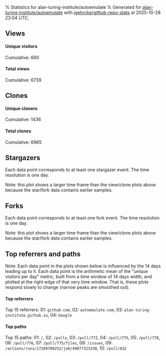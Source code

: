 % Statistics for alan-turing-institute/autoemulate
% Generated for [alan-turing-institute/autoemulate](https://github.com/alan-turing-institute/autoemulate) with [jgehrcke/github-repo-stats](https://github.com/jgehrcke/github-repo-stats) at 2025-10-28 23:04 UTC.


## Views

#### Unique visitors
<div id="chart_views_unique" class="full-width-chart"></div>

Cumulative: 660

#### Total views
<div id="chart_views_total" class="full-width-chart"></div>

Cumulative: 6739

<div class="pagebreak-for-print"> </div>

## Clones

#### Unique cloners
<div id="chart_clones_unique" class="full-width-chart"></div>

Cumulative: 1436

#### Total clones
<div id="chart_clones_total" class="full-width-chart"></div>

Cumulative: 6965



<div class="pagebreak-for-print"> </div>



## Stargazers

Each data point corresponds to at least one stargazer event.
The time resolution is one day.

<div id="chart_stargazers" class="full-width-chart"></div>


Note: this plot shows a larger time frame than the view/clone plots above because the star/fork data contains earlier samples.



## Forks

Each data point corresponds to at least one fork event.
The time resolution is one day.

<div id="chart_forks" class="full-width-chart"></div>


Note: this plot shows a larger time frame than the view/clone plots above because the star/fork data contains earlier samples.



<div class="pagebreak-for-print"> </div>



## Top referrers and paths


Note: Each data point in the plots shown below is influenced by the 14 days
leading up to it. Each data point is the arithmetic mean of the "unique
visitors per day" metric, built from a time window of 14 days width, and
plotted at the right edge of that very time window. That is, these plots
respond slowly to change (narrow peaks are smoothed out).




#### Top referrers


<div id="chart_referrers_top_n_alltime" class="full-width-chart"></div>

Top 15 referrers: 01: `github.com`, 02: `autoemulate.com`, 03: `alan-turing-institute.github.io`, 04: `Google`





#### Top paths


<div id="chart_paths_top_n_alltime" class="full-width-chart"></div>

Top 15 paths: 01: `/`, 02: `/pulls`, 03: `/pull/772`, 04: `/pull/775`, 05: `/pull/778`, 06: `/pull/776`, 07: `/pull/775/files`, 08: `/issues`, 09: `/actions/runs/17269709252/job/49077323330`, 10: `/pull/632`


<script type="text/javascript">
    vegaEmbed('#chart_views_unique', {"$schema": "https://vega.github.io/schema/vega-lite/v4.17.0.json", "config": {"arc": {"fill": "#1b1e23"}, "area": {"fill": "#1b1e23"}, "axisBottom": {"domainColor": "#a9b4c4", "gridColor": "#a9b4c4", "labelColor": "#1b1e23", "labelFont": "relative-mono-11-pitch-pro, Menlo, monospace", "tickColor": "#a9b4c4", "titleColor": "#1b1e23", "titleFont": "relative-mono-11-pitch-pro, Menlo, monospace"}, "axisLeft": {"domainColor": "#a9b4c4", "gridColor": "#a9b4c4", "labelColor": "#1b1e23", "labelFont": "relative-mono-11-pitch-pro, Menlo, monospace", "tickColor": "#a9b4c4", "titleColor": "#1b1e23", "titleFont": "relative-mono-11-pitch-pro, Menlo, monospace"}, "axisX": {"grid": false}, "axisY": {"grid": false, "labelBound": true}, "background": "#FFFFFF", "group": {"fill": "#FFFFFF"}, "header": {"fontWeight": 400, "labelFont": "relative-mono-11-pitch-pro, Menlo, monospace", "titleFont": "relative-mono-11-pitch-pro, Menlo, monospace"}, "legend": {"labelFont": "relative-mono-11-pitch-pro, Menlo, monospace", "symbolSize": 200, "symbolType": "circle", "titleFont": "relative-mono-11-pitch-pro, Menlo, monospace"}, "line": {"color": "#1b1e23", "stroke": "#1b1e23"}, "path": {"stroke": "#1b1e23"}, "point": {"color": "#1b1e23", "cursor": "pointer", "filled": true, "size": 20}, "range": {"category": ["#85a2f7", "#ea9755", "#7eb36a", "#f07071", "#bc85d9", "#e587b6", "#a9b4c4", "#d4c05e", "#64b9c4"]}, "style": {"bar": {"fill": "#1b1e23"}, "text": {"font": "relative-mono-11-pitch-pro, Menlo, monospace", "fontWeight": 400}}, "symbol": {"shape": "circle"}, "title": {"anchor": "start", "font": "relative-mono-11-pitch-pro, Menlo, monospace", "fontWeight": 400}, "trail": {"color": "#1b1e23", "stroke": "#1b1e23"}, "view": {"stroke": null}}, "data": {"name": "data-200a16d96e1a88b78ab361fefdffe0b8"}, "datasets": {"data-200a16d96e1a88b78ab361fefdffe0b8": [{"time": "2025-08-22T00:00:00+00:00", "views_total": 142, "views_unique": 10}, {"time": "2025-08-23T00:00:00+00:00", "views_total": 1, "views_unique": 1}, {"time": "2025-08-24T00:00:00+00:00", "views_total": 2, "views_unique": 2}, {"time": "2025-08-25T00:00:00+00:00", "views_total": 11, "views_unique": 5}, {"time": "2025-08-26T00:00:00+00:00", "views_total": 279, "views_unique": 15}, {"time": "2025-08-27T00:00:00+00:00", "views_total": 202, "views_unique": 10}, {"time": "2025-08-28T00:00:00+00:00", "views_total": 373, "views_unique": 14}, {"time": "2025-08-29T00:00:00+00:00", "views_total": 295, "views_unique": 10}, {"time": "2025-08-30T00:00:00+00:00", "views_total": 9, "views_unique": 4}, {"time": "2025-08-31T00:00:00+00:00", "views_total": 2, "views_unique": 2}, {"time": "2025-09-01T00:00:00+00:00", "views_total": 187, "views_unique": 11}, {"time": "2025-09-02T00:00:00+00:00", "views_total": 173, "views_unique": 8}, {"time": "2025-09-03T00:00:00+00:00", "views_total": 224, "views_unique": 19}, {"time": "2025-09-04T00:00:00+00:00", "views_total": 431, "views_unique": 20}, {"time": "2025-09-05T00:00:00+00:00", "views_total": 408, "views_unique": 20}, {"time": "2025-09-06T00:00:00+00:00", "views_total": 10, "views_unique": 2}, {"time": "2025-09-07T00:00:00+00:00", "views_total": 1, "views_unique": 1}, {"time": "2025-09-08T00:00:00+00:00", "views_total": 117, "views_unique": 13}, {"time": "2025-09-09T00:00:00+00:00", "views_total": 80, "views_unique": 17}, {"time": "2025-09-10T00:00:00+00:00", "views_total": 67, "views_unique": 12}, {"time": "2025-09-11T00:00:00+00:00", "views_total": 164, "views_unique": 14}, {"time": "2025-09-12T00:00:00+00:00", "views_total": 98, "views_unique": 9}, {"time": "2025-09-13T00:00:00+00:00", "views_total": 13, "views_unique": 7}, {"time": "2025-09-14T00:00:00+00:00", "views_total": 80, "views_unique": 8}, {"time": "2025-09-15T00:00:00+00:00", "views_total": 105, "views_unique": 14}, {"time": "2025-09-16T00:00:00+00:00", "views_total": 94, "views_unique": 14}, {"time": "2025-09-17T00:00:00+00:00", "views_total": 97, "views_unique": 11}, {"time": "2025-09-18T00:00:00+00:00", "views_total": 170, "views_unique": 12}, {"time": "2025-09-19T00:00:00+00:00", "views_total": 155, "views_unique": 11}, {"time": "2025-09-20T00:00:00+00:00", "views_total": 7, "views_unique": 7}, {"time": "2025-09-21T00:00:00+00:00", "views_total": 7, "views_unique": 5}, {"time": "2025-09-22T00:00:00+00:00", "views_total": 150, "views_unique": 13}, {"time": "2025-09-23T00:00:00+00:00", "views_total": 154, "views_unique": 6}, {"time": "2025-09-24T00:00:00+00:00", "views_total": 128, "views_unique": 8}, {"time": "2025-09-25T00:00:00+00:00", "views_total": 203, "views_unique": 20}, {"time": "2025-09-26T00:00:00+00:00", "views_total": 37, "views_unique": 9}, {"time": "2025-09-27T00:00:00+00:00", "views_total": 4, "views_unique": 3}, {"time": "2025-09-28T00:00:00+00:00", "views_total": 10, "views_unique": 5}, {"time": "2025-09-29T00:00:00+00:00", "views_total": 61, "views_unique": 6}, {"time": "2025-09-30T00:00:00+00:00", "views_total": 131, "views_unique": 11}, {"time": "2025-10-01T00:00:00+00:00", "views_total": 142, "views_unique": 9}, {"time": "2025-10-02T00:00:00+00:00", "views_total": 122, "views_unique": 17}, {"time": "2025-10-03T00:00:00+00:00", "views_total": 90, "views_unique": 12}, {"time": "2025-10-04T00:00:00+00:00", "views_total": 10, "views_unique": 5}, {"time": "2025-10-05T00:00:00+00:00", "views_total": 8, "views_unique": 4}, {"time": "2025-10-06T00:00:00+00:00", "views_total": 79, "views_unique": 14}, {"time": "2025-10-07T00:00:00+00:00", "views_total": 43, "views_unique": 10}, {"time": "2025-10-08T00:00:00+00:00", "views_total": 74, "views_unique": 10}, {"time": "2025-10-09T00:00:00+00:00", "views_total": 223, "views_unique": 15}, {"time": "2025-10-10T00:00:00+00:00", "views_total": 61, "views_unique": 9}, {"time": "2025-10-11T00:00:00+00:00", "views_total": 3, "views_unique": 3}, {"time": "2025-10-12T00:00:00+00:00", "views_total": 3, "views_unique": 3}, {"time": "2025-10-13T00:00:00+00:00", "views_total": 51, "views_unique": 12}, {"time": "2025-10-14T00:00:00+00:00", "views_total": 206, "views_unique": 23}, {"time": "2025-10-15T00:00:00+00:00", "views_total": 89, "views_unique": 11}, {"time": "2025-10-16T00:00:00+00:00", "views_total": 163, "views_unique": 12}, {"time": "2025-10-17T00:00:00+00:00", "views_total": 129, "views_unique": 12}, {"time": "2025-10-18T00:00:00+00:00", "views_total": 9, "views_unique": 3}, {"time": "2025-10-19T00:00:00+00:00", "views_total": 1, "views_unique": 1}, {"time": "2025-10-20T00:00:00+00:00", "views_total": 51, "views_unique": 9}, {"time": "2025-10-21T00:00:00+00:00", "views_total": 65, "views_unique": 15}, {"time": "2025-10-22T00:00:00+00:00", "views_total": 37, "views_unique": 16}, {"time": "2025-10-23T00:00:00+00:00", "views_total": 53, "views_unique": 7}, {"time": "2025-10-24T00:00:00+00:00", "views_total": 50, "views_unique": 11}, {"time": "2025-10-25T00:00:00+00:00", "views_total": 9, "views_unique": 7}, {"time": "2025-10-26T00:00:00+00:00", "views_total": 13, "views_unique": 3}, {"time": "2025-10-27T00:00:00+00:00", "views_total": 40, "views_unique": 8}, {"time": "2025-10-28T00:00:00+00:00", "views_total": 33, "views_unique": 10}]}, "encoding": {"tooltip": [{"field": "views_unique", "format": ".1f", "title": "views (u)", "type": "quantitative"}, {"field": "time", "format": "%B %e, %Y", "title": "date", "type": "temporal"}], "x": {"axis": {"labelAngle": 25}, "field": "time", "scale": {"domain": ["2025-08-22", "2025-10-28"]}, "timeUnit": "yearmonthdate", "title": "date", "type": "temporal"}, "y": {"axis": {}, "field": "views_unique", "scale": {"domain": [0, 25.3], "type": "linear", "zero": true}, "title": "unique views per day", "type": "quantitative"}}, "height": 200, "mark": {"point": true, "type": "line"}, "padding": 10, "width": "container"}, {"actions": false, "renderer": "svg"}).catch(console.error);
vegaEmbed('#chart_views_total', {"$schema": "https://vega.github.io/schema/vega-lite/v4.17.0.json", "config": {"arc": {"fill": "#1b1e23"}, "area": {"fill": "#1b1e23"}, "axisBottom": {"domainColor": "#a9b4c4", "gridColor": "#a9b4c4", "labelColor": "#1b1e23", "labelFont": "relative-mono-11-pitch-pro, Menlo, monospace", "tickColor": "#a9b4c4", "titleColor": "#1b1e23", "titleFont": "relative-mono-11-pitch-pro, Menlo, monospace"}, "axisLeft": {"domainColor": "#a9b4c4", "gridColor": "#a9b4c4", "labelColor": "#1b1e23", "labelFont": "relative-mono-11-pitch-pro, Menlo, monospace", "tickColor": "#a9b4c4", "titleColor": "#1b1e23", "titleFont": "relative-mono-11-pitch-pro, Menlo, monospace"}, "axisX": {"grid": false}, "axisY": {"grid": false, "labelBound": true}, "background": "#FFFFFF", "group": {"fill": "#FFFFFF"}, "header": {"fontWeight": 400, "labelFont": "relative-mono-11-pitch-pro, Menlo, monospace", "titleFont": "relative-mono-11-pitch-pro, Menlo, monospace"}, "legend": {"labelFont": "relative-mono-11-pitch-pro, Menlo, monospace", "symbolSize": 200, "symbolType": "circle", "titleFont": "relative-mono-11-pitch-pro, Menlo, monospace"}, "line": {"color": "#1b1e23", "stroke": "#1b1e23"}, "path": {"stroke": "#1b1e23"}, "point": {"color": "#1b1e23", "cursor": "pointer", "filled": true, "size": 20}, "range": {"category": ["#85a2f7", "#ea9755", "#7eb36a", "#f07071", "#bc85d9", "#e587b6", "#a9b4c4", "#d4c05e", "#64b9c4"]}, "style": {"bar": {"fill": "#1b1e23"}, "text": {"font": "relative-mono-11-pitch-pro, Menlo, monospace", "fontWeight": 400}}, "symbol": {"shape": "circle"}, "title": {"anchor": "start", "font": "relative-mono-11-pitch-pro, Menlo, monospace", "fontWeight": 400}, "trail": {"color": "#1b1e23", "stroke": "#1b1e23"}, "view": {"stroke": null}}, "data": {"name": "data-200a16d96e1a88b78ab361fefdffe0b8"}, "datasets": {"data-200a16d96e1a88b78ab361fefdffe0b8": [{"time": "2025-08-22T00:00:00+00:00", "views_total": 142, "views_unique": 10}, {"time": "2025-08-23T00:00:00+00:00", "views_total": 1, "views_unique": 1}, {"time": "2025-08-24T00:00:00+00:00", "views_total": 2, "views_unique": 2}, {"time": "2025-08-25T00:00:00+00:00", "views_total": 11, "views_unique": 5}, {"time": "2025-08-26T00:00:00+00:00", "views_total": 279, "views_unique": 15}, {"time": "2025-08-27T00:00:00+00:00", "views_total": 202, "views_unique": 10}, {"time": "2025-08-28T00:00:00+00:00", "views_total": 373, "views_unique": 14}, {"time": "2025-08-29T00:00:00+00:00", "views_total": 295, "views_unique": 10}, {"time": "2025-08-30T00:00:00+00:00", "views_total": 9, "views_unique": 4}, {"time": "2025-08-31T00:00:00+00:00", "views_total": 2, "views_unique": 2}, {"time": "2025-09-01T00:00:00+00:00", "views_total": 187, "views_unique": 11}, {"time": "2025-09-02T00:00:00+00:00", "views_total": 173, "views_unique": 8}, {"time": "2025-09-03T00:00:00+00:00", "views_total": 224, "views_unique": 19}, {"time": "2025-09-04T00:00:00+00:00", "views_total": 431, "views_unique": 20}, {"time": "2025-09-05T00:00:00+00:00", "views_total": 408, "views_unique": 20}, {"time": "2025-09-06T00:00:00+00:00", "views_total": 10, "views_unique": 2}, {"time": "2025-09-07T00:00:00+00:00", "views_total": 1, "views_unique": 1}, {"time": "2025-09-08T00:00:00+00:00", "views_total": 117, "views_unique": 13}, {"time": "2025-09-09T00:00:00+00:00", "views_total": 80, "views_unique": 17}, {"time": "2025-09-10T00:00:00+00:00", "views_total": 67, "views_unique": 12}, {"time": "2025-09-11T00:00:00+00:00", "views_total": 164, "views_unique": 14}, {"time": "2025-09-12T00:00:00+00:00", "views_total": 98, "views_unique": 9}, {"time": "2025-09-13T00:00:00+00:00", "views_total": 13, "views_unique": 7}, {"time": "2025-09-14T00:00:00+00:00", "views_total": 80, "views_unique": 8}, {"time": "2025-09-15T00:00:00+00:00", "views_total": 105, "views_unique": 14}, {"time": "2025-09-16T00:00:00+00:00", "views_total": 94, "views_unique": 14}, {"time": "2025-09-17T00:00:00+00:00", "views_total": 97, "views_unique": 11}, {"time": "2025-09-18T00:00:00+00:00", "views_total": 170, "views_unique": 12}, {"time": "2025-09-19T00:00:00+00:00", "views_total": 155, "views_unique": 11}, {"time": "2025-09-20T00:00:00+00:00", "views_total": 7, "views_unique": 7}, {"time": "2025-09-21T00:00:00+00:00", "views_total": 7, "views_unique": 5}, {"time": "2025-09-22T00:00:00+00:00", "views_total": 150, "views_unique": 13}, {"time": "2025-09-23T00:00:00+00:00", "views_total": 154, "views_unique": 6}, {"time": "2025-09-24T00:00:00+00:00", "views_total": 128, "views_unique": 8}, {"time": "2025-09-25T00:00:00+00:00", "views_total": 203, "views_unique": 20}, {"time": "2025-09-26T00:00:00+00:00", "views_total": 37, "views_unique": 9}, {"time": "2025-09-27T00:00:00+00:00", "views_total": 4, "views_unique": 3}, {"time": "2025-09-28T00:00:00+00:00", "views_total": 10, "views_unique": 5}, {"time": "2025-09-29T00:00:00+00:00", "views_total": 61, "views_unique": 6}, {"time": "2025-09-30T00:00:00+00:00", "views_total": 131, "views_unique": 11}, {"time": "2025-10-01T00:00:00+00:00", "views_total": 142, "views_unique": 9}, {"time": "2025-10-02T00:00:00+00:00", "views_total": 122, "views_unique": 17}, {"time": "2025-10-03T00:00:00+00:00", "views_total": 90, "views_unique": 12}, {"time": "2025-10-04T00:00:00+00:00", "views_total": 10, "views_unique": 5}, {"time": "2025-10-05T00:00:00+00:00", "views_total": 8, "views_unique": 4}, {"time": "2025-10-06T00:00:00+00:00", "views_total": 79, "views_unique": 14}, {"time": "2025-10-07T00:00:00+00:00", "views_total": 43, "views_unique": 10}, {"time": "2025-10-08T00:00:00+00:00", "views_total": 74, "views_unique": 10}, {"time": "2025-10-09T00:00:00+00:00", "views_total": 223, "views_unique": 15}, {"time": "2025-10-10T00:00:00+00:00", "views_total": 61, "views_unique": 9}, {"time": "2025-10-11T00:00:00+00:00", "views_total": 3, "views_unique": 3}, {"time": "2025-10-12T00:00:00+00:00", "views_total": 3, "views_unique": 3}, {"time": "2025-10-13T00:00:00+00:00", "views_total": 51, "views_unique": 12}, {"time": "2025-10-14T00:00:00+00:00", "views_total": 206, "views_unique": 23}, {"time": "2025-10-15T00:00:00+00:00", "views_total": 89, "views_unique": 11}, {"time": "2025-10-16T00:00:00+00:00", "views_total": 163, "views_unique": 12}, {"time": "2025-10-17T00:00:00+00:00", "views_total": 129, "views_unique": 12}, {"time": "2025-10-18T00:00:00+00:00", "views_total": 9, "views_unique": 3}, {"time": "2025-10-19T00:00:00+00:00", "views_total": 1, "views_unique": 1}, {"time": "2025-10-20T00:00:00+00:00", "views_total": 51, "views_unique": 9}, {"time": "2025-10-21T00:00:00+00:00", "views_total": 65, "views_unique": 15}, {"time": "2025-10-22T00:00:00+00:00", "views_total": 37, "views_unique": 16}, {"time": "2025-10-23T00:00:00+00:00", "views_total": 53, "views_unique": 7}, {"time": "2025-10-24T00:00:00+00:00", "views_total": 50, "views_unique": 11}, {"time": "2025-10-25T00:00:00+00:00", "views_total": 9, "views_unique": 7}, {"time": "2025-10-26T00:00:00+00:00", "views_total": 13, "views_unique": 3}, {"time": "2025-10-27T00:00:00+00:00", "views_total": 40, "views_unique": 8}, {"time": "2025-10-28T00:00:00+00:00", "views_total": 33, "views_unique": 10}]}, "encoding": {"tooltip": [{"field": "views_total", "format": ".1f", "title": "views (t)", "type": "quantitative"}, {"field": "time", "format": "%B %e, %Y", "title": "date", "type": "temporal"}], "x": {"axis": {"labelAngle": 25}, "field": "time", "scale": {"domain": ["2025-08-22", "2025-10-28"]}, "timeUnit": "yearmonthdate", "title": "date", "type": "temporal"}, "y": {"axis": {"values": [1, 10, 50, 100, 500, 1000, 5000, 10000]}, "field": "views_total", "scale": {"domain": [0, 474.1], "type": "symlog", "zero": true}, "title": "total views per day", "type": "quantitative"}}, "height": 200, "mark": {"point": true, "type": "line"}, "padding": 10, "width": "container"}, {"actions": false, "renderer": "svg"}).catch(console.error);
vegaEmbed('#chart_clones_unique', {"$schema": "https://vega.github.io/schema/vega-lite/v4.17.0.json", "config": {"arc": {"fill": "#1b1e23"}, "area": {"fill": "#1b1e23"}, "axisBottom": {"domainColor": "#a9b4c4", "gridColor": "#a9b4c4", "labelColor": "#1b1e23", "labelFont": "relative-mono-11-pitch-pro, Menlo, monospace", "tickColor": "#a9b4c4", "titleColor": "#1b1e23", "titleFont": "relative-mono-11-pitch-pro, Menlo, monospace"}, "axisLeft": {"domainColor": "#a9b4c4", "gridColor": "#a9b4c4", "labelColor": "#1b1e23", "labelFont": "relative-mono-11-pitch-pro, Menlo, monospace", "tickColor": "#a9b4c4", "titleColor": "#1b1e23", "titleFont": "relative-mono-11-pitch-pro, Menlo, monospace"}, "axisX": {"grid": false}, "axisY": {"grid": false, "labelBound": true}, "background": "#FFFFFF", "group": {"fill": "#FFFFFF"}, "header": {"fontWeight": 400, "labelFont": "relative-mono-11-pitch-pro, Menlo, monospace", "titleFont": "relative-mono-11-pitch-pro, Menlo, monospace"}, "legend": {"labelFont": "relative-mono-11-pitch-pro, Menlo, monospace", "symbolSize": 200, "symbolType": "circle", "titleFont": "relative-mono-11-pitch-pro, Menlo, monospace"}, "line": {"color": "#1b1e23", "stroke": "#1b1e23"}, "path": {"stroke": "#1b1e23"}, "point": {"color": "#1b1e23", "cursor": "pointer", "filled": true, "size": 20}, "range": {"category": ["#85a2f7", "#ea9755", "#7eb36a", "#f07071", "#bc85d9", "#e587b6", "#a9b4c4", "#d4c05e", "#64b9c4"]}, "style": {"bar": {"fill": "#1b1e23"}, "text": {"font": "relative-mono-11-pitch-pro, Menlo, monospace", "fontWeight": 400}}, "symbol": {"shape": "circle"}, "title": {"anchor": "start", "font": "relative-mono-11-pitch-pro, Menlo, monospace", "fontWeight": 400}, "trail": {"color": "#1b1e23", "stroke": "#1b1e23"}, "view": {"stroke": null}}, "data": {"name": "data-88608cd8654bddac3e6eeb418b47a5db"}, "datasets": {"data-88608cd8654bddac3e6eeb418b47a5db": [{"clones_total": 209, "clones_unique": 27, "time": "2025-08-22T00:00:00+00:00"}, {"clones_total": 7, "clones_unique": 2, "time": "2025-08-23T00:00:00+00:00"}, {"clones_total": 2, "clones_unique": 2, "time": "2025-08-24T00:00:00+00:00"}, {"clones_total": 46, "clones_unique": 10, "time": "2025-08-25T00:00:00+00:00"}, {"clones_total": 173, "clones_unique": 34, "time": "2025-08-26T00:00:00+00:00"}, {"clones_total": 104, "clones_unique": 29, "time": "2025-08-27T00:00:00+00:00"}, {"clones_total": 271, "clones_unique": 32, "time": "2025-08-28T00:00:00+00:00"}, {"clones_total": 264, "clones_unique": 35, "time": "2025-08-29T00:00:00+00:00"}, {"clones_total": 6, "clones_unique": 3, "time": "2025-08-30T00:00:00+00:00"}, {"clones_total": 13, "clones_unique": 11, "time": "2025-08-31T00:00:00+00:00"}, {"clones_total": 122, "clones_unique": 11, "time": "2025-09-01T00:00:00+00:00"}, {"clones_total": 284, "clones_unique": 9, "time": "2025-09-02T00:00:00+00:00"}, {"clones_total": 352, "clones_unique": 17, "time": "2025-09-03T00:00:00+00:00"}, {"clones_total": 396, "clones_unique": 19, "time": "2025-09-04T00:00:00+00:00"}, {"clones_total": 212, "clones_unique": 15, "time": "2025-09-05T00:00:00+00:00"}, {"clones_total": 11, "clones_unique": 6, "time": "2025-09-06T00:00:00+00:00"}, {"clones_total": 6, "clones_unique": 6, "time": "2025-09-07T00:00:00+00:00"}, {"clones_total": 50, "clones_unique": 5, "time": "2025-09-08T00:00:00+00:00"}, {"clones_total": 246, "clones_unique": 14, "time": "2025-09-09T00:00:00+00:00"}, {"clones_total": 122, "clones_unique": 22, "time": "2025-09-10T00:00:00+00:00"}, {"clones_total": 105, "clones_unique": 13, "time": "2025-09-11T00:00:00+00:00"}, {"clones_total": 65, "clones_unique": 13, "time": "2025-09-12T00:00:00+00:00"}, {"clones_total": 16, "clones_unique": 13, "time": "2025-09-13T00:00:00+00:00"}, {"clones_total": 5, "clones_unique": 4, "time": "2025-09-14T00:00:00+00:00"}, {"clones_total": 265, "clones_unique": 11, "time": "2025-09-15T00:00:00+00:00"}, {"clones_total": 143, "clones_unique": 44, "time": "2025-09-16T00:00:00+00:00"}, {"clones_total": 58, "clones_unique": 19, "time": "2025-09-17T00:00:00+00:00"}, {"clones_total": 165, "clones_unique": 34, "time": "2025-09-18T00:00:00+00:00"}, {"clones_total": 90, "clones_unique": 27, "time": "2025-09-19T00:00:00+00:00"}, {"clones_total": 63, "clones_unique": 21, "time": "2025-09-20T00:00:00+00:00"}, {"clones_total": 24, "clones_unique": 21, "time": "2025-09-21T00:00:00+00:00"}, {"clones_total": 107, "clones_unique": 23, "time": "2025-09-22T00:00:00+00:00"}, {"clones_total": 197, "clones_unique": 32, "time": "2025-09-23T00:00:00+00:00"}, {"clones_total": 231, "clones_unique": 38, "time": "2025-09-24T00:00:00+00:00"}, {"clones_total": 159, "clones_unique": 26, "time": "2025-09-25T00:00:00+00:00"}, {"clones_total": 55, "clones_unique": 26, "time": "2025-09-26T00:00:00+00:00"}, {"clones_total": 43, "clones_unique": 35, "time": "2025-09-27T00:00:00+00:00"}, {"clones_total": 30, "clones_unique": 23, "time": "2025-09-28T00:00:00+00:00"}, {"clones_total": 63, "clones_unique": 41, "time": "2025-09-29T00:00:00+00:00"}, {"clones_total": 99, "clones_unique": 26, "time": "2025-09-30T00:00:00+00:00"}, {"clones_total": 172, "clones_unique": 22, "time": "2025-10-01T00:00:00+00:00"}, {"clones_total": 110, "clones_unique": 17, "time": "2025-10-02T00:00:00+00:00"}, {"clones_total": 120, "clones_unique": 23, "time": "2025-10-03T00:00:00+00:00"}, {"clones_total": 23, "clones_unique": 18, "time": "2025-10-04T00:00:00+00:00"}, {"clones_total": 35, "clones_unique": 27, "time": "2025-10-05T00:00:00+00:00"}, {"clones_total": 92, "clones_unique": 19, "time": "2025-10-06T00:00:00+00:00"}, {"clones_total": 124, "clones_unique": 38, "time": "2025-10-07T00:00:00+00:00"}, {"clones_total": 88, "clones_unique": 28, "time": "2025-10-08T00:00:00+00:00"}, {"clones_total": 106, "clones_unique": 36, "time": "2025-10-09T00:00:00+00:00"}, {"clones_total": 22, "clones_unique": 20, "time": "2025-10-10T00:00:00+00:00"}, {"clones_total": 24, "clones_unique": 20, "time": "2025-10-11T00:00:00+00:00"}, {"clones_total": 16, "clones_unique": 12, "time": "2025-10-12T00:00:00+00:00"}, {"clones_total": 20, "clones_unique": 13, "time": "2025-10-13T00:00:00+00:00"}, {"clones_total": 97, "clones_unique": 22, "time": "2025-10-14T00:00:00+00:00"}, {"clones_total": 159, "clones_unique": 30, "time": "2025-10-15T00:00:00+00:00"}, {"clones_total": 132, "clones_unique": 25, "time": "2025-10-16T00:00:00+00:00"}, {"clones_total": 141, "clones_unique": 21, "time": "2025-10-17T00:00:00+00:00"}, {"clones_total": 63, "clones_unique": 23, "time": "2025-10-18T00:00:00+00:00"}, {"clones_total": 56, "clones_unique": 37, "time": "2025-10-19T00:00:00+00:00"}, {"clones_total": 85, "clones_unique": 19, "time": "2025-10-20T00:00:00+00:00"}, {"clones_total": 48, "clones_unique": 22, "time": "2025-10-21T00:00:00+00:00"}, {"clones_total": 61, "clones_unique": 31, "time": "2025-10-22T00:00:00+00:00"}, {"clones_total": 106, "clones_unique": 22, "time": "2025-10-23T00:00:00+00:00"}, {"clones_total": 34, "clones_unique": 19, "time": "2025-10-24T00:00:00+00:00"}, {"clones_total": 41, "clones_unique": 20, "time": "2025-10-25T00:00:00+00:00"}, {"clones_total": 42, "clones_unique": 15, "time": "2025-10-26T00:00:00+00:00"}, {"clones_total": 35, "clones_unique": 29, "time": "2025-10-27T00:00:00+00:00"}, {"clones_total": 34, "clones_unique": 9, "time": "2025-10-28T00:00:00+00:00"}]}, "encoding": {"tooltip": [{"field": "clones_unique", "format": ".1f", "title": "clones (u)", "type": "quantitative"}, {"field": "time", "format": "%B %e, %Y", "title": "date", "type": "temporal"}], "x": {"axis": {"labelAngle": 25}, "field": "time", "scale": {"domain": ["2025-08-22", "2025-10-28"]}, "timeUnit": "yearmonthdate", "title": "date", "type": "temporal"}, "y": {"axis": {}, "field": "clones_unique", "scale": {"domain": [0, 48.400000000000006], "type": "linear", "zero": true}, "title": "unique clones per day", "type": "quantitative"}}, "height": 200, "mark": {"point": true, "type": "line"}, "padding": 10, "width": "container"}, {"actions": false, "renderer": "svg"}).catch(console.error);
vegaEmbed('#chart_clones_total', {"$schema": "https://vega.github.io/schema/vega-lite/v4.17.0.json", "config": {"arc": {"fill": "#1b1e23"}, "area": {"fill": "#1b1e23"}, "axisBottom": {"domainColor": "#a9b4c4", "gridColor": "#a9b4c4", "labelColor": "#1b1e23", "labelFont": "relative-mono-11-pitch-pro, Menlo, monospace", "tickColor": "#a9b4c4", "titleColor": "#1b1e23", "titleFont": "relative-mono-11-pitch-pro, Menlo, monospace"}, "axisLeft": {"domainColor": "#a9b4c4", "gridColor": "#a9b4c4", "labelColor": "#1b1e23", "labelFont": "relative-mono-11-pitch-pro, Menlo, monospace", "tickColor": "#a9b4c4", "titleColor": "#1b1e23", "titleFont": "relative-mono-11-pitch-pro, Menlo, monospace"}, "axisX": {"grid": false}, "axisY": {"grid": false, "labelBound": true}, "background": "#FFFFFF", "group": {"fill": "#FFFFFF"}, "header": {"fontWeight": 400, "labelFont": "relative-mono-11-pitch-pro, Menlo, monospace", "titleFont": "relative-mono-11-pitch-pro, Menlo, monospace"}, "legend": {"labelFont": "relative-mono-11-pitch-pro, Menlo, monospace", "symbolSize": 200, "symbolType": "circle", "titleFont": "relative-mono-11-pitch-pro, Menlo, monospace"}, "line": {"color": "#1b1e23", "stroke": "#1b1e23"}, "path": {"stroke": "#1b1e23"}, "point": {"color": "#1b1e23", "cursor": "pointer", "filled": true, "size": 20}, "range": {"category": ["#85a2f7", "#ea9755", "#7eb36a", "#f07071", "#bc85d9", "#e587b6", "#a9b4c4", "#d4c05e", "#64b9c4"]}, "style": {"bar": {"fill": "#1b1e23"}, "text": {"font": "relative-mono-11-pitch-pro, Menlo, monospace", "fontWeight": 400}}, "symbol": {"shape": "circle"}, "title": {"anchor": "start", "font": "relative-mono-11-pitch-pro, Menlo, monospace", "fontWeight": 400}, "trail": {"color": "#1b1e23", "stroke": "#1b1e23"}, "view": {"stroke": null}}, "data": {"name": "data-88608cd8654bddac3e6eeb418b47a5db"}, "datasets": {"data-88608cd8654bddac3e6eeb418b47a5db": [{"clones_total": 209, "clones_unique": 27, "time": "2025-08-22T00:00:00+00:00"}, {"clones_total": 7, "clones_unique": 2, "time": "2025-08-23T00:00:00+00:00"}, {"clones_total": 2, "clones_unique": 2, "time": "2025-08-24T00:00:00+00:00"}, {"clones_total": 46, "clones_unique": 10, "time": "2025-08-25T00:00:00+00:00"}, {"clones_total": 173, "clones_unique": 34, "time": "2025-08-26T00:00:00+00:00"}, {"clones_total": 104, "clones_unique": 29, "time": "2025-08-27T00:00:00+00:00"}, {"clones_total": 271, "clones_unique": 32, "time": "2025-08-28T00:00:00+00:00"}, {"clones_total": 264, "clones_unique": 35, "time": "2025-08-29T00:00:00+00:00"}, {"clones_total": 6, "clones_unique": 3, "time": "2025-08-30T00:00:00+00:00"}, {"clones_total": 13, "clones_unique": 11, "time": "2025-08-31T00:00:00+00:00"}, {"clones_total": 122, "clones_unique": 11, "time": "2025-09-01T00:00:00+00:00"}, {"clones_total": 284, "clones_unique": 9, "time": "2025-09-02T00:00:00+00:00"}, {"clones_total": 352, "clones_unique": 17, "time": "2025-09-03T00:00:00+00:00"}, {"clones_total": 396, "clones_unique": 19, "time": "2025-09-04T00:00:00+00:00"}, {"clones_total": 212, "clones_unique": 15, "time": "2025-09-05T00:00:00+00:00"}, {"clones_total": 11, "clones_unique": 6, "time": "2025-09-06T00:00:00+00:00"}, {"clones_total": 6, "clones_unique": 6, "time": "2025-09-07T00:00:00+00:00"}, {"clones_total": 50, "clones_unique": 5, "time": "2025-09-08T00:00:00+00:00"}, {"clones_total": 246, "clones_unique": 14, "time": "2025-09-09T00:00:00+00:00"}, {"clones_total": 122, "clones_unique": 22, "time": "2025-09-10T00:00:00+00:00"}, {"clones_total": 105, "clones_unique": 13, "time": "2025-09-11T00:00:00+00:00"}, {"clones_total": 65, "clones_unique": 13, "time": "2025-09-12T00:00:00+00:00"}, {"clones_total": 16, "clones_unique": 13, "time": "2025-09-13T00:00:00+00:00"}, {"clones_total": 5, "clones_unique": 4, "time": "2025-09-14T00:00:00+00:00"}, {"clones_total": 265, "clones_unique": 11, "time": "2025-09-15T00:00:00+00:00"}, {"clones_total": 143, "clones_unique": 44, "time": "2025-09-16T00:00:00+00:00"}, {"clones_total": 58, "clones_unique": 19, "time": "2025-09-17T00:00:00+00:00"}, {"clones_total": 165, "clones_unique": 34, "time": "2025-09-18T00:00:00+00:00"}, {"clones_total": 90, "clones_unique": 27, "time": "2025-09-19T00:00:00+00:00"}, {"clones_total": 63, "clones_unique": 21, "time": "2025-09-20T00:00:00+00:00"}, {"clones_total": 24, "clones_unique": 21, "time": "2025-09-21T00:00:00+00:00"}, {"clones_total": 107, "clones_unique": 23, "time": "2025-09-22T00:00:00+00:00"}, {"clones_total": 197, "clones_unique": 32, "time": "2025-09-23T00:00:00+00:00"}, {"clones_total": 231, "clones_unique": 38, "time": "2025-09-24T00:00:00+00:00"}, {"clones_total": 159, "clones_unique": 26, "time": "2025-09-25T00:00:00+00:00"}, {"clones_total": 55, "clones_unique": 26, "time": "2025-09-26T00:00:00+00:00"}, {"clones_total": 43, "clones_unique": 35, "time": "2025-09-27T00:00:00+00:00"}, {"clones_total": 30, "clones_unique": 23, "time": "2025-09-28T00:00:00+00:00"}, {"clones_total": 63, "clones_unique": 41, "time": "2025-09-29T00:00:00+00:00"}, {"clones_total": 99, "clones_unique": 26, "time": "2025-09-30T00:00:00+00:00"}, {"clones_total": 172, "clones_unique": 22, "time": "2025-10-01T00:00:00+00:00"}, {"clones_total": 110, "clones_unique": 17, "time": "2025-10-02T00:00:00+00:00"}, {"clones_total": 120, "clones_unique": 23, "time": "2025-10-03T00:00:00+00:00"}, {"clones_total": 23, "clones_unique": 18, "time": "2025-10-04T00:00:00+00:00"}, {"clones_total": 35, "clones_unique": 27, "time": "2025-10-05T00:00:00+00:00"}, {"clones_total": 92, "clones_unique": 19, "time": "2025-10-06T00:00:00+00:00"}, {"clones_total": 124, "clones_unique": 38, "time": "2025-10-07T00:00:00+00:00"}, {"clones_total": 88, "clones_unique": 28, "time": "2025-10-08T00:00:00+00:00"}, {"clones_total": 106, "clones_unique": 36, "time": "2025-10-09T00:00:00+00:00"}, {"clones_total": 22, "clones_unique": 20, "time": "2025-10-10T00:00:00+00:00"}, {"clones_total": 24, "clones_unique": 20, "time": "2025-10-11T00:00:00+00:00"}, {"clones_total": 16, "clones_unique": 12, "time": "2025-10-12T00:00:00+00:00"}, {"clones_total": 20, "clones_unique": 13, "time": "2025-10-13T00:00:00+00:00"}, {"clones_total": 97, "clones_unique": 22, "time": "2025-10-14T00:00:00+00:00"}, {"clones_total": 159, "clones_unique": 30, "time": "2025-10-15T00:00:00+00:00"}, {"clones_total": 132, "clones_unique": 25, "time": "2025-10-16T00:00:00+00:00"}, {"clones_total": 141, "clones_unique": 21, "time": "2025-10-17T00:00:00+00:00"}, {"clones_total": 63, "clones_unique": 23, "time": "2025-10-18T00:00:00+00:00"}, {"clones_total": 56, "clones_unique": 37, "time": "2025-10-19T00:00:00+00:00"}, {"clones_total": 85, "clones_unique": 19, "time": "2025-10-20T00:00:00+00:00"}, {"clones_total": 48, "clones_unique": 22, "time": "2025-10-21T00:00:00+00:00"}, {"clones_total": 61, "clones_unique": 31, "time": "2025-10-22T00:00:00+00:00"}, {"clones_total": 106, "clones_unique": 22, "time": "2025-10-23T00:00:00+00:00"}, {"clones_total": 34, "clones_unique": 19, "time": "2025-10-24T00:00:00+00:00"}, {"clones_total": 41, "clones_unique": 20, "time": "2025-10-25T00:00:00+00:00"}, {"clones_total": 42, "clones_unique": 15, "time": "2025-10-26T00:00:00+00:00"}, {"clones_total": 35, "clones_unique": 29, "time": "2025-10-27T00:00:00+00:00"}, {"clones_total": 34, "clones_unique": 9, "time": "2025-10-28T00:00:00+00:00"}]}, "encoding": {"tooltip": [{"field": "clones_total", "format": ".1f", "title": "clones (t)", "type": "quantitative"}, {"field": "time", "format": "%B %e, %Y", "title": "date", "type": "temporal"}], "x": {"axis": {"labelAngle": 25}, "field": "time", "scale": {"domain": ["2025-08-22", "2025-10-28"]}, "timeUnit": "yearmonthdate", "title": "date", "type": "temporal"}, "y": {"axis": {"values": [1, 10, 50, 100, 500, 1000, 5000, 10000]}, "field": "clones_total", "scale": {"domain": [0, 435.6], "type": "symlog", "zero": true}, "title": "total clones per day", "type": "quantitative"}}, "height": 200, "mark": {"point": true, "type": "line"}, "padding": 10, "width": "container"}, {"actions": false, "renderer": "svg"}).catch(console.error);
vegaEmbed('#chart_stargazers', {"$schema": "https://vega.github.io/schema/vega-lite/v4.17.0.json", "config": {"arc": {"fill": "#1b1e23"}, "area": {"fill": "#1b1e23"}, "axisBottom": {"domainColor": "#a9b4c4", "gridColor": "#a9b4c4", "labelColor": "#1b1e23", "labelFont": "relative-mono-11-pitch-pro, Menlo, monospace", "tickColor": "#a9b4c4", "titleColor": "#1b1e23", "titleFont": "relative-mono-11-pitch-pro, Menlo, monospace"}, "axisLeft": {"domainColor": "#a9b4c4", "gridColor": "#a9b4c4", "labelColor": "#1b1e23", "labelFont": "relative-mono-11-pitch-pro, Menlo, monospace", "tickColor": "#a9b4c4", "titleColor": "#1b1e23", "titleFont": "relative-mono-11-pitch-pro, Menlo, monospace"}, "axisX": {"grid": false}, "axisY": {"grid": false}, "background": "#FFFFFF", "group": {"fill": "#FFFFFF"}, "header": {"fontWeight": 400, "labelFont": "relative-mono-11-pitch-pro, Menlo, monospace", "titleFont": "relative-mono-11-pitch-pro, Menlo, monospace"}, "legend": {"labelFont": "relative-mono-11-pitch-pro, Menlo, monospace", "symbolSize": 200, "symbolType": "circle", "titleFont": "relative-mono-11-pitch-pro, Menlo, monospace"}, "line": {"color": "#1b1e23", "stroke": "#1b1e23"}, "path": {"stroke": "#1b1e23"}, "point": {"color": "#1b1e23", "cursor": "pointer", "filled": true, "size": 50}, "range": {"category": ["#85a2f7", "#ea9755", "#7eb36a", "#f07071", "#bc85d9", "#e587b6", "#a9b4c4", "#d4c05e", "#64b9c4"]}, "style": {"bar": {"fill": "#1b1e23"}, "text": {"font": "relative-mono-11-pitch-pro, Menlo, monospace", "fontWeight": 400}}, "symbol": {"shape": "circle"}, "title": {"anchor": "start", "font": "relative-mono-11-pitch-pro, Menlo, monospace", "fontWeight": 400}, "trail": {"color": "#1b1e23", "stroke": "#1b1e23"}, "view": {"stroke": null}}, "data": {"name": "data-d067991ee2ed12127226bc509ad0b423"}, "datasets": {"data-d067991ee2ed12127226bc509ad0b423": [{"stars_cumulative": 1.0, "time": "2023-08-02T00:00:00+00:00"}, {"stars_cumulative": 2.0, "time": "2023-10-14T03:00:00+00:00"}, {"stars_cumulative": 3.0, "time": "2023-10-30T09:00:00+00:00"}, {"stars_cumulative": 4.0, "time": "2023-11-15T15:00:00+00:00"}, {"stars_cumulative": 5.0, "time": "2024-02-04T21:00:00+00:00"}, {"stars_cumulative": 6.0, "time": "2024-02-13T00:00:00+00:00"}, {"stars_cumulative": 7.0, "time": "2024-02-21T03:00:00+00:00"}, {"stars_cumulative": 11.0, "time": "2024-03-16T12:00:00+00:00"}, {"stars_cumulative": 12.0, "time": "2024-06-05T18:00:00+00:00"}, {"stars_cumulative": 13.0, "time": "2024-06-30T03:00:00+00:00"}, {"stars_cumulative": 14.0, "time": "2024-08-01T15:00:00+00:00"}, {"stars_cumulative": 15.0, "time": "2024-09-03T03:00:00+00:00"}, {"stars_cumulative": 16.0, "time": "2024-09-19T09:00:00+00:00"}, {"stars_cumulative": 17.0, "time": "2024-10-21T21:00:00+00:00"}, {"stars_cumulative": 20.0, "time": "2024-11-15T06:00:00+00:00"}, {"stars_cumulative": 21.0, "time": "2024-11-23T09:00:00+00:00"}, {"stars_cumulative": 22.0, "time": "2025-01-27T09:00:00+00:00"}, {"stars_cumulative": 23.0, "time": "2025-02-12T15:00:00+00:00"}, {"stars_cumulative": 24.0, "time": "2025-02-20T18:00:00+00:00"}, {"stars_cumulative": 25.0, "time": "2025-02-28T21:00:00+00:00"}, {"stars_cumulative": 26.0, "time": "2025-03-09T00:00:00+00:00"}, {"stars_cumulative": 27.0, "time": "2025-03-17T03:00:00+00:00"}, {"stars_cumulative": 34.0, "time": "2025-03-25T06:00:00+00:00"}, {"stars_cumulative": 35.0, "time": "2025-04-02T09:00:00+00:00"}, {"stars_cumulative": 36.0, "time": "2025-04-18T15:00:00+00:00"}, {"stars_cumulative": 40.0, "time": "2025-05-04T21:00:00+00:00"}, {"stars_cumulative": 52.0, "time": "2025-05-13T00:00:00+00:00"}, {"stars_cumulative": 53.0, "time": "2025-05-21T03:00:00+00:00"}, {"stars_cumulative": 69.0, "time": "2025-05-29T06:00:00+00:00"}, {"stars_cumulative": 70.0, "time": "2025-06-14T12:00:00+00:00"}, {"stars_cumulative": 71.0, "time": "2025-06-30T18:00:00+00:00"}, {"stars_cumulative": 72.0, "time": "2025-07-17T00:00:00+00:00"}, {"stars_cumulative": 81.0, "time": "2025-07-25T03:00:00+00:00"}, {"stars_cumulative": 83.0, "time": "2025-08-02T06:00:00+00:00"}, {"stars_cumulative": 84.0, "time": "2025-08-18T12:00:00+00:00"}, {"stars_cumulative": 88.0, "time": "2025-08-26T15:00:00+00:00"}, {"stars_cumulative": 94.0, "time": "2025-09-03T18:00:00+00:00"}, {"stars_cumulative": 95.0, "time": "2025-09-11T21:00:00+00:00"}, {"stars_cumulative": 97.0, "time": "2025-09-20T00:00:00+00:00"}, {"stars_cumulative": 99.0, "time": "2025-09-28T03:00:00+00:00"}, {"stars_cumulative": 101.0, "time": "2025-10-06T06:00:00+00:00"}, {"stars_cumulative": 102.0, "time": "2025-10-22T12:00:00+00:00"}]}, "encoding": {"tooltip": [{"field": "stars_cumulative", "format": "d", "title": "stars", "type": "quantitative"}, {"field": "time", "format": "%B %e, %Y", "title": "date", "type": "temporal"}], "x": {"axis": {"labelAngle": 25}, "field": "time", "scale": {"domain": ["2023-08-02", "2025-10-28"]}, "timeUnit": "yearmonthdate", "title": "date", "type": "temporal"}, "y": {"field": "stars_cumulative", "scale": {"domain": [0, 112.2], "zero": true}, "title": "stargazer count (cumulative)", "type": "quantitative"}}, "height": 300, "mark": {"point": true, "type": "line"}, "padding": 10, "width": "container"}, {"actions": false, "renderer": "svg"}).catch(console.error);
vegaEmbed('#chart_forks', {"$schema": "https://vega.github.io/schema/vega-lite/v4.17.0.json", "config": {"arc": {"fill": "#1b1e23"}, "area": {"fill": "#1b1e23"}, "axisBottom": {"domainColor": "#a9b4c4", "gridColor": "#a9b4c4", "labelColor": "#1b1e23", "labelFont": "relative-mono-11-pitch-pro, Menlo, monospace", "tickColor": "#a9b4c4", "titleColor": "#1b1e23", "titleFont": "relative-mono-11-pitch-pro, Menlo, monospace"}, "axisLeft": {"domainColor": "#a9b4c4", "gridColor": "#a9b4c4", "labelColor": "#1b1e23", "labelFont": "relative-mono-11-pitch-pro, Menlo, monospace", "tickColor": "#a9b4c4", "titleColor": "#1b1e23", "titleFont": "relative-mono-11-pitch-pro, Menlo, monospace"}, "axisX": {"grid": false}, "axisY": {"grid": false}, "background": "#FFFFFF", "group": {"fill": "#FFFFFF"}, "header": {"fontWeight": 400, "labelFont": "relative-mono-11-pitch-pro, Menlo, monospace", "titleFont": "relative-mono-11-pitch-pro, Menlo, monospace"}, "legend": {"labelFont": "relative-mono-11-pitch-pro, Menlo, monospace", "symbolSize": 200, "symbolType": "circle", "titleFont": "relative-mono-11-pitch-pro, Menlo, monospace"}, "line": {"color": "#1b1e23", "stroke": "#1b1e23"}, "path": {"stroke": "#1b1e23"}, "point": {"color": "#1b1e23", "cursor": "pointer", "filled": true, "size": 50}, "range": {"category": ["#85a2f7", "#ea9755", "#7eb36a", "#f07071", "#bc85d9", "#e587b6", "#a9b4c4", "#d4c05e", "#64b9c4"]}, "style": {"bar": {"fill": "#1b1e23"}, "text": {"font": "relative-mono-11-pitch-pro, Menlo, monospace", "fontWeight": 400}}, "symbol": {"shape": "circle"}, "title": {"anchor": "start", "font": "relative-mono-11-pitch-pro, Menlo, monospace", "fontWeight": 400}, "trail": {"color": "#1b1e23", "stroke": "#1b1e23"}, "view": {"stroke": null}}, "data": {"name": "data-9c05e7eddb403934c8cd7602de31e028"}, "datasets": {"data-9c05e7eddb403934c8cd7602de31e028": [{"forks_cumulative": 1, "time": "2024-02-27T19:51:23+00:00"}, {"forks_cumulative": 2, "time": "2024-09-03T13:36:37+00:00"}, {"forks_cumulative": 3, "time": "2024-11-06T13:34:04+00:00"}, {"forks_cumulative": 4, "time": "2025-01-13T10:38:48+00:00"}, {"forks_cumulative": 5, "time": "2025-02-12T08:37:37+00:00"}, {"forks_cumulative": 6, "time": "2025-02-19T06:35:37+00:00"}, {"forks_cumulative": 7, "time": "2025-02-27T10:26:22+00:00"}, {"forks_cumulative": 8, "time": "2025-06-02T16:00:06+00:00"}, {"forks_cumulative": 9, "time": "2025-06-03T08:07:52+00:00"}, {"forks_cumulative": 10, "time": "2025-06-16T10:53:15+00:00"}, {"forks_cumulative": 11, "time": "2025-08-01T14:00:51+00:00"}, {"forks_cumulative": 12, "time": "2025-08-02T10:07:38+00:00"}, {"forks_cumulative": 13, "time": "2025-08-02T23:43:38+00:00"}, {"forks_cumulative": 14, "time": "2025-08-26T14:56:04+00:00"}, {"forks_cumulative": 15, "time": "2025-09-03T14:34:02+00:00"}, {"forks_cumulative": 16, "time": "2025-09-12T03:00:12+00:00"}, {"forks_cumulative": 17, "time": "2025-09-16T18:23:05+00:00"}, {"forks_cumulative": 18, "time": "2025-09-21T01:59:37+00:00"}, {"forks_cumulative": 19, "time": "2025-10-03T00:30:53+00:00"}]}, "encoding": {"tooltip": [{"field": "forks_cumulative", "format": "d", "title": "forks", "type": "quantitative"}, {"field": "time", "format": "%B %e, %Y", "title": "date", "type": "temporal"}], "x": {"axis": {"labelAngle": 25}, "field": "time", "scale": {"domain": ["2023-08-02", "2025-10-28"]}, "timeUnit": "yearmonthdate", "title": "date", "type": "temporal"}, "y": {"field": "forks_cumulative", "scale": {"domain": [0, 20.900000000000002], "zero": true}, "title": "fork count (cumulative)", "type": "quantitative"}}, "height": 300, "mark": {"point": true, "type": "line"}, "padding": 10, "width": "container"}, {"actions": false, "renderer": "svg"}).catch(console.error);
vegaEmbed('#chart_referrers_top_n_alltime', {"$schema": "https://vega.github.io/schema/vega-lite/v4.17.0.json", "config": {"arc": {"fill": "#1b1e23"}, "area": {"fill": "#1b1e23"}, "axisBottom": {"domainColor": "#a9b4c4", "gridColor": "#a9b4c4", "labelColor": "#1b1e23", "labelFont": "relative-mono-11-pitch-pro, Menlo, monospace", "tickColor": "#a9b4c4", "titleColor": "#1b1e23", "titleFont": "relative-mono-11-pitch-pro, Menlo, monospace"}, "axisLeft": {"domainColor": "#a9b4c4", "gridColor": "#a9b4c4", "labelColor": "#1b1e23", "labelFont": "relative-mono-11-pitch-pro, Menlo, monospace", "tickColor": "#a9b4c4", "titleColor": "#1b1e23", "titleFont": "relative-mono-11-pitch-pro, Menlo, monospace"}, "axisX": {"grid": false}, "axisY": {"grid": false}, "background": "#FFFFFF", "group": {"fill": "#FFFFFF"}, "header": {"fontWeight": 400, "labelFont": "relative-mono-11-pitch-pro, Menlo, monospace", "titleFont": "relative-mono-11-pitch-pro, Menlo, monospace"}, "legend": {"labelFont": "relative-mono-11-pitch-pro, Menlo, monospace", "symbolSize": 200, "symbolType": "circle", "titleFont": "relative-mono-11-pitch-pro, Menlo, monospace"}, "line": {"color": "#1b1e23", "stroke": "#1b1e23"}, "path": {"stroke": "#1b1e23"}, "point": {"color": "#1b1e23", "cursor": "pointer", "filled": true, "size": 30}, "range": {"category": ["#85a2f7", "#ea9755", "#7eb36a", "#f07071", "#bc85d9", "#e587b6", "#a9b4c4", "#d4c05e", "#64b9c4"]}, "style": {"bar": {"fill": "#1b1e23"}, "text": {"font": "relative-mono-11-pitch-pro, Menlo, monospace", "fontWeight": 400}}, "symbol": {"shape": "circle"}, "title": {"anchor": "start", "font": "relative-mono-11-pitch-pro, Menlo, monospace", "fontWeight": 400}, "trail": {"color": "#1b1e23", "stroke": "#1b1e23"}, "view": {"stroke": null}}, "data": {"name": "data-6e4873acef1ae4849444dcb55464b794"}, "datasets": {"data-6e4873acef1ae4849444dcb55464b794": [{"referrer": "github.com", "time": "2025-09-05T00:00:00+00:00", "views_unique": 5.0, "views_unique_norm": 0.35714285714285715}, {"referrer": "github.com", "time": "2025-09-07T00:00:00+00:00", "views_unique": 5.0, "views_unique_norm": 0.35714285714285715}, {"referrer": "autoemulate.com", "time": "2025-09-05T00:00:00+00:00", "views_unique": 2.0, "views_unique_norm": 0.14285714285714285}, {"referrer": "autoemulate.com", "time": "2025-09-07T00:00:00+00:00", "views_unique": 2.0, "views_unique_norm": 0.14285714285714285}, {"referrer": "alan-turing-institute.github.io", "time": "2025-09-05T00:00:00+00:00", "views_unique": 2.0, "views_unique_norm": 0.14285714285714285}, {"referrer": "alan-turing-institute.github.io", "time": "2025-09-07T00:00:00+00:00", "views_unique": 2.0, "views_unique_norm": 0.14285714285714285}, {"referrer": "Google", "time": "2025-09-05T00:00:00+00:00", "views_unique": 1.0, "views_unique_norm": 0.07142857142857142}, {"referrer": "Google", "time": "2025-09-07T00:00:00+00:00", "views_unique": 1.0, "views_unique_norm": 0.07142857142857142}]}, "encoding": {"color": {"field": "referrer", "legend": {"direction": "vertical", "orient": "top", "title": "Legend:"}, "sort": {"field": "order"}, "type": "nominal"}, "tooltip": [{"field": "referrer", "type": "nominal"}, {"field": "views_unique_norm", "format": ".2f", "title": "views (14d mean)", "type": "quantitative"}, {"field": "time", "format": "%B %e, %Y", "title": "date", "type": "temporal"}], "x": {"axis": {"labelAngle": 25}, "field": "time", "scale": {"domain": ["2025-08-22", "2025-10-28"]}, "timeUnit": "yearmonthdate", "title": "date", "type": "temporal"}, "y": {"field": "views_unique_norm", "scale": {"domain": [0, 0.3928571428571429], "type": "linear", "zero": true}, "title": "unique visitors per day (mean from last 14 days)", "type": "quantitative"}}, "height": 300, "mark": {"point": true, "type": "line"}, "padding": 10, "width": "container"}, {"actions": false, "renderer": "svg"}).catch(console.error);
vegaEmbed('#chart_paths_top_n_alltime', {"$schema": "https://vega.github.io/schema/vega-lite/v4.17.0.json", "config": {"arc": {"fill": "#1b1e23"}, "area": {"fill": "#1b1e23"}, "axisBottom": {"domainColor": "#a9b4c4", "gridColor": "#a9b4c4", "labelColor": "#1b1e23", "labelFont": "relative-mono-11-pitch-pro, Menlo, monospace", "tickColor": "#a9b4c4", "titleColor": "#1b1e23", "titleFont": "relative-mono-11-pitch-pro, Menlo, monospace"}, "axisLeft": {"domainColor": "#a9b4c4", "gridColor": "#a9b4c4", "labelColor": "#1b1e23", "labelFont": "relative-mono-11-pitch-pro, Menlo, monospace", "tickColor": "#a9b4c4", "titleColor": "#1b1e23", "titleFont": "relative-mono-11-pitch-pro, Menlo, monospace"}, "axisX": {"grid": false}, "axisY": {"grid": false}, "background": "#FFFFFF", "group": {"fill": "#FFFFFF"}, "header": {"fontWeight": 400, "labelFont": "relative-mono-11-pitch-pro, Menlo, monospace", "titleFont": "relative-mono-11-pitch-pro, Menlo, monospace"}, "legend": {"labelFont": "relative-mono-11-pitch-pro, Menlo, monospace", "symbolSize": 200, "symbolType": "circle", "titleFont": "relative-mono-11-pitch-pro, Menlo, monospace"}, "line": {"color": "#1b1e23", "stroke": "#1b1e23"}, "path": {"stroke": "#1b1e23"}, "point": {"color": "#1b1e23", "cursor": "pointer", "filled": true, "size": 30}, "range": {"category": ["#85a2f7", "#ea9755", "#7eb36a", "#f07071", "#bc85d9", "#e587b6", "#a9b4c4", "#d4c05e", "#64b9c4"]}, "style": {"bar": {"fill": "#1b1e23"}, "text": {"font": "relative-mono-11-pitch-pro, Menlo, monospace", "fontWeight": 400}}, "symbol": {"shape": "circle"}, "title": {"anchor": "start", "font": "relative-mono-11-pitch-pro, Menlo, monospace", "fontWeight": 400}, "trail": {"color": "#1b1e23", "stroke": "#1b1e23"}, "view": {"stroke": null}}, "data": {"name": "data-626c90994010244642e46bdf851dfc5f"}, "datasets": {"data-626c90994010244642e46bdf851dfc5f": [{"path": "/", "time": "2025-09-05T00:00:00+00:00", "views_unique": 11, "views_unique_norm": 0.7857142857142857}, {"path": "/", "time": "2025-09-06T00:00:00+00:00", "views_unique": 11, "views_unique_norm": 0.7857142857142857}, {"path": "/", "time": "2025-09-07T00:00:00+00:00", "views_unique": 11, "views_unique_norm": 0.7857142857142857}, {"path": "/", "time": "2025-09-08T00:00:00+00:00", "views_unique": 11, "views_unique_norm": 0.7857142857142857}, {"path": "/", "time": "2025-09-09T00:00:00+00:00", "views_unique": 11, "views_unique_norm": 0.7857142857142857}, {"path": "/", "time": "2025-09-10T00:00:00+00:00", "views_unique": 11, "views_unique_norm": 0.7857142857142857}, {"path": "/pulls", "time": "2025-09-05T00:00:00+00:00", "views_unique": 4, "views_unique_norm": 0.2857142857142857}, {"path": "/pulls", "time": "2025-09-06T00:00:00+00:00", "views_unique": 4, "views_unique_norm": 0.2857142857142857}, {"path": "/pulls", "time": "2025-09-07T00:00:00+00:00", "views_unique": 4, "views_unique_norm": 0.2857142857142857}, {"path": "/pulls", "time": "2025-09-08T00:00:00+00:00", "views_unique": 4, "views_unique_norm": 0.2857142857142857}, {"path": "/pulls", "time": "2025-09-09T00:00:00+00:00", "views_unique": 4, "views_unique_norm": 0.2857142857142857}, {"path": "/pulls", "time": "2025-09-10T00:00:00+00:00", "views_unique": 4, "views_unique_norm": 0.2857142857142857}, {"path": "/pull/772", "time": "2025-09-05T00:00:00+00:00", "views_unique": 3, "views_unique_norm": 0.21428571428571427}, {"path": "/pull/772", "time": "2025-09-06T00:00:00+00:00", "views_unique": 3, "views_unique_norm": 0.21428571428571427}, {"path": "/pull/772", "time": "2025-09-07T00:00:00+00:00", "views_unique": 3, "views_unique_norm": 0.21428571428571427}, {"path": "/pull/772", "time": "2025-09-08T00:00:00+00:00", "views_unique": 3, "views_unique_norm": 0.21428571428571427}, {"path": "/pull/772", "time": "2025-09-09T00:00:00+00:00", "views_unique": 3, "views_unique_norm": 0.21428571428571427}, {"path": "/pull/772", "time": "2025-09-10T00:00:00+00:00", "views_unique": 3, "views_unique_norm": 0.21428571428571427}, {"path": "/pull/775", "time": "2025-09-05T00:00:00+00:00", "views_unique": 3, "views_unique_norm": 0.21428571428571427}, {"path": "/pull/775", "time": "2025-09-06T00:00:00+00:00", "views_unique": 3, "views_unique_norm": 0.21428571428571427}, {"path": "/pull/775", "time": "2025-09-07T00:00:00+00:00", "views_unique": 3, "views_unique_norm": 0.21428571428571427}, {"path": "/pull/775", "time": "2025-09-08T00:00:00+00:00", "views_unique": 3, "views_unique_norm": 0.21428571428571427}, {"path": "/pull/775", "time": "2025-09-09T00:00:00+00:00", "views_unique": 3, "views_unique_norm": 0.21428571428571427}, {"path": "/pull/775", "time": "2025-09-10T00:00:00+00:00", "views_unique": 3, "views_unique_norm": 0.21428571428571427}, {"path": "/pull/778", "time": "2025-09-05T00:00:00+00:00", "views_unique": 3, "views_unique_norm": 0.21428571428571427}, {"path": "/pull/778", "time": "2025-09-06T00:00:00+00:00", "views_unique": 3, "views_unique_norm": 0.21428571428571427}, {"path": "/pull/778", "time": "2025-09-07T00:00:00+00:00", "views_unique": 3, "views_unique_norm": 0.21428571428571427}, {"path": "/pull/778", "time": "2025-09-08T00:00:00+00:00", "views_unique": 3, "views_unique_norm": 0.21428571428571427}, {"path": "/pull/778", "time": "2025-09-09T00:00:00+00:00", "views_unique": 3, "views_unique_norm": 0.21428571428571427}, {"path": "/pull/778", "time": "2025-09-10T00:00:00+00:00", "views_unique": 3, "views_unique_norm": 0.21428571428571427}, {"path": "/pull/776", "time": "2025-09-05T00:00:00+00:00", "views_unique": 3, "views_unique_norm": 0.21428571428571427}, {"path": "/pull/776", "time": "2025-09-06T00:00:00+00:00", "views_unique": 3, "views_unique_norm": 0.21428571428571427}, {"path": "/pull/776", "time": "2025-09-07T00:00:00+00:00", "views_unique": 3, "views_unique_norm": 0.21428571428571427}, {"path": "/pull/776", "time": "2025-09-08T00:00:00+00:00", "views_unique": 3, "views_unique_norm": 0.21428571428571427}, {"path": "/pull/776", "time": "2025-09-09T00:00:00+00:00", "views_unique": 3, "views_unique_norm": 0.21428571428571427}, {"path": "/pull/776", "time": "2025-09-10T00:00:00+00:00", "views_unique": 3, "views_unique_norm": 0.21428571428571427}, {"path": "/pull/775/files", "time": "2025-09-05T00:00:00+00:00", "views_unique": 2, "views_unique_norm": 0.14285714285714285}, {"path": "/pull/775/files", "time": "2025-09-06T00:00:00+00:00", "views_unique": 2, "views_unique_norm": 0.14285714285714285}, {"path": "/pull/775/files", "time": "2025-09-07T00:00:00+00:00", "views_unique": 2, "views_unique_norm": 0.14285714285714285}, {"path": "/pull/775/files", "time": "2025-09-08T00:00:00+00:00", "views_unique": 2, "views_unique_norm": 0.14285714285714285}, {"path": "/pull/775/files", "time": "2025-09-09T00:00:00+00:00", "views_unique": 2, "views_unique_norm": 0.14285714285714285}, {"path": "/pull/775/files", "time": "2025-09-10T00:00:00+00:00", "views_unique": 2, "views_unique_norm": 0.14285714285714285}]}, "encoding": {"color": {"field": "path", "legend": {"direction": "vertical", "orient": "top", "title": "Legend:"}, "sort": {"field": "order"}, "type": "nominal"}, "tooltip": [{"field": "path", "type": "nominal"}, {"field": "views_unique_norm", "format": ".2f", "title": "views (14d mean)", "type": "quantitative"}, {"field": "time", "format": "%B %e, %Y", "title": "date", "type": "temporal"}], "x": {"axis": {"labelAngle": 25}, "field": "time", "scale": {"domain": ["2025-08-22", "2025-10-28"]}, "timeUnit": "yearmonthdate", "title": "date", "type": "temporal"}, "y": {"field": "views_unique_norm", "scale": {"domain": [0, 0.8642857142857143], "type": "linear", "zero": true}, "title": "unique visitors per day (mean from last 14 days)", "type": "quantitative"}}, "height": 300, "mark": {"point": true, "type": "line"}, "padding": 10, "width": "container"}, {"actions": false, "renderer": "svg"}).catch(console.error);
    </script>